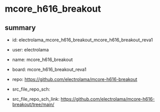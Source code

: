# mcore_h616_breakout
 
## summary 
* id: electrolama_mcore_h616_breakout_mcore_h616_breakout_reva1
* user: electrolama
* name: mcore_h616_breakout
* board: mcore_h616_breakout_reva1
* repo: https://github.com/electrolama/mcore-h616-breakout



* src_file_repo_sch: 
* src_file_repo_sch_link: https://github.com/electrolama/mcore-h616-breakout/tree/main/






